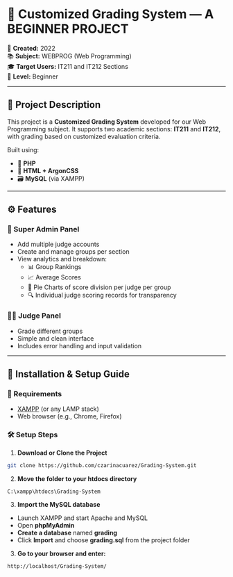 # 📝 Customized Grading System — A BEGINNER PROJECT

📅 **Created:** 2022  
📚 **Subject:** WEBPROG (Web Programming)  
🎓 **Target Users:** IT211 and IT212 Sections  
🔰 **Level:** Beginner

---

## 📌 Project Description

This project is a **Customized Grading System** developed for our Web Programming subject. It supports two academic sections: **IT211** and **IT212**, with grading based on customized evaluation criteria.

Built using:

- 🧩 **PHP**
- 🎨 **HTML + ArgonCSS**
- 🗃️ **MySQL** (via XAMPP)

---

## ⚙️ Features

### 👤 Super Admin Panel

- Add multiple judge accounts
- Create and manage groups per section
- View analytics and breakdown:
  - 📊 Group Rankings
  - 📈 Average Scores
  - 🥧 Pie Charts of score division per judge per group
  - 🔍 Individual judge scoring records for transparency

### 👨‍⚖️ Judge Panel

- Grade different groups
- Simple and clean interface
- Includes error handling and input validation

---

## 💾 Installation & Setup Guide

### 🔧 Requirements

- [XAMPP](https://www.apachefriends.org/) (or any LAMP stack)
- Web browser (e.g., Chrome, Firefox)

### 🛠️ Setup Steps

1. **Download or Clone the Project**

```bash
git clone https://github.com/czarinacuarez/Grading-System.git
```
2. **Move the folder to your htdocs directory**
```bash
C:\xampp\htdocs\Grading-System
```
3. **Import the MySQL database**
- Launch XAMPP and start Apache and MySQL
- Open **phpMyAdmin**
- **Create a database** named **grading**
- Click **Import** and choose **grading.sql** from the project folder

3. **Go to your browser and enter:**
```bash
http://localhost/Grading-System/
```


